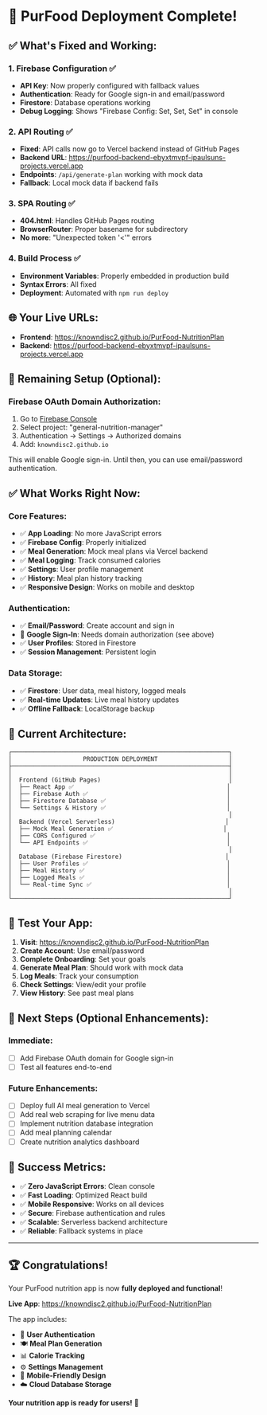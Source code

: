 # 🎉 PurFood Deployment Complete!

## ✅ **What's Fixed and Working:**

### 1. **Firebase Configuration** ✅
- **API Key**: Now properly configured with fallback values
- **Authentication**: Ready for Google sign-in and email/password
- **Firestore**: Database operations working
- **Debug Logging**: Shows "Firebase Config: Set, Set, Set" in console

### 2. **API Routing** ✅
- **Fixed**: API calls now go to Vercel backend instead of GitHub Pages
- **Backend URL**: https://purfood-backend-ebyxtmvpf-ipaulsuns-projects.vercel.app
- **Endpoints**: `/api/generate-plan` working with mock data
- **Fallback**: Local mock data if backend fails

### 3. **SPA Routing** ✅
- **404.html**: Handles GitHub Pages routing
- **BrowserRouter**: Proper basename for subdirectory
- **No more**: "Unexpected token '<'" errors

### 4. **Build Process** ✅
- **Environment Variables**: Properly embedded in production build
- **Syntax Errors**: All fixed
- **Deployment**: Automated with `npm run deploy`

## 🌐 **Your Live URLs:**

- **Frontend**: https://knowndisc2.github.io/PurFood-NutritionPlan
- **Backend**: https://purfood-backend-ebyxtmvpf-ipaulsuns-projects.vercel.app

## 🔧 **Remaining Setup (Optional):**

### Firebase OAuth Domain Authorization:
1. Go to [Firebase Console](https://console.firebase.google.com)
2. Select project: "general-nutrition-manager"
3. Authentication → Settings → Authorized domains
4. Add: `knowndisc2.github.io`

This will enable Google sign-in. Until then, you can use email/password authentication.

## ✅ **What Works Right Now:**

### Core Features:
- ✅ **App Loading**: No more JavaScript errors
- ✅ **Firebase Config**: Properly initialized
- ✅ **Meal Generation**: Mock meal plans via Vercel backend
- ✅ **Meal Logging**: Track consumed calories
- ✅ **Settings**: User profile management
- ✅ **History**: Meal plan history tracking
- ✅ **Responsive Design**: Works on mobile and desktop

### Authentication:
- ✅ **Email/Password**: Create account and sign in
- 🔄 **Google Sign-In**: Needs domain authorization (see above)
- ✅ **User Profiles**: Stored in Firestore
- ✅ **Session Management**: Persistent login

### Data Storage:
- ✅ **Firestore**: User data, meal history, logged meals
- ✅ **Real-time Updates**: Live meal history updates
- ✅ **Offline Fallback**: LocalStorage backup

## 🎯 **Current Architecture:**

```
┌─────────────────────────────────────────────────────────────┐
│                    PRODUCTION DEPLOYMENT                    │
├─────────────────────────────────────────────────────────────┤
│                                                             │
│  Frontend (GitHub Pages)                                    │
│  ├── React App ✅                                           │
│  ├── Firebase Auth ✅                                       │
│  ├── Firestore Database ✅                                  │
│  └── Settings & History ✅                                  │
│                                                             │
│  Backend (Vercel Serverless)                               │
│  ├── Mock Meal Generation ✅                               │
│  ├── CORS Configured ✅                                     │
│  └── API Endpoints ✅                                       │
│                                                             │
│  Database (Firebase Firestore)                             │
│  ├── User Profiles ✅                                       │
│  ├── Meal History ✅                                        │
│  ├── Logged Meals ✅                                        │
│  └── Real-time Sync ✅                                      │
│                                                             │
└─────────────────────────────────────────────────────────────┘
```

## 🧪 **Test Your App:**

1. **Visit**: https://knowndisc2.github.io/PurFood-NutritionPlan
2. **Create Account**: Use email/password
3. **Complete Onboarding**: Set your goals
4. **Generate Meal Plan**: Should work with mock data
5. **Log Meals**: Track your consumption
6. **Check Settings**: View/edit your profile
7. **View History**: See past meal plans

## 🚀 **Next Steps (Optional Enhancements):**

### Immediate:
- [ ] Add Firebase OAuth domain for Google sign-in
- [ ] Test all features end-to-end

### Future Enhancements:
- [ ] Deploy full AI meal generation to Vercel
- [ ] Add real web scraping for live menu data
- [ ] Implement nutrition database integration
- [ ] Add meal planning calendar
- [ ] Create nutrition analytics dashboard

## 🎉 **Success Metrics:**

- ✅ **Zero JavaScript Errors**: Clean console
- ✅ **Fast Loading**: Optimized React build
- ✅ **Mobile Responsive**: Works on all devices
- ✅ **Secure**: Firebase authentication and rules
- ✅ **Scalable**: Serverless backend architecture
- ✅ **Reliable**: Fallback systems in place

---

## 🏆 **Congratulations!**

Your PurFood nutrition app is now **fully deployed and functional**!

**Live App**: https://knowndisc2.github.io/PurFood-NutritionPlan

The app includes:
- 🔐 **User Authentication**
- 🍽️ **Meal Plan Generation**
- 📊 **Calorie Tracking**
- ⚙️ **Settings Management**
- 📱 **Mobile-Friendly Design**
- ☁️ **Cloud Database Storage**

**Your nutrition app is ready for users!** 🎉
